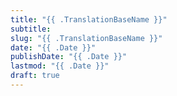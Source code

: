 ```yaml
---
title: "{{ .TranslationBaseName }}"
subtitle: 
slug: "{{ .TranslationBaseName }}"
date: "{{ .Date }}"
publishDate: "{{ .Date }}"
lastmod: "{{ .Date }}"
draft: true
---
```

